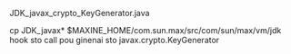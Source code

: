 JDK_javax_crypto_KeyGenerator.java

cp JDK_javax* $MAXINE_HOME/com.sun.max/src/com/sun/max/vm/jdk
hook sto call pou ginenai sto javax.crypto.KeyGenerator

